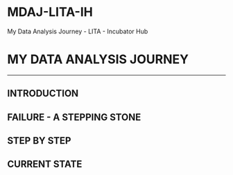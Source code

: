 # MDAJ-LITA-IH
My Data Analysis Journey - LITA - Incubator Hub

# MY DATA ANALYSIS JOURNEY
---
## INTRODUCTION

## FAILURE - A STEPPING STONE

## STEP BY STEP

## CURRENT STATE


